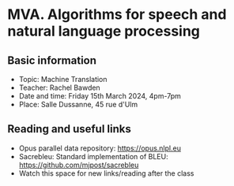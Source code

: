 # MVA. Algorithms for speech and natural language processing

## Basic information

- Topic: Machine Translation
- Teacher: Rachel Bawden
- Date and time: Friday 15th March 2024, 4pm-7pm
- Place: Salle Dussanne, 45 rue d'Ulm

## Reading and useful links

- Opus parallel data repository: https://opus.nlpl.eu
- Sacrebleu: Standard implementation of BLEU: https://github.com/mjpost/sacrebleu
- Watch this space for new links/reading after the class
